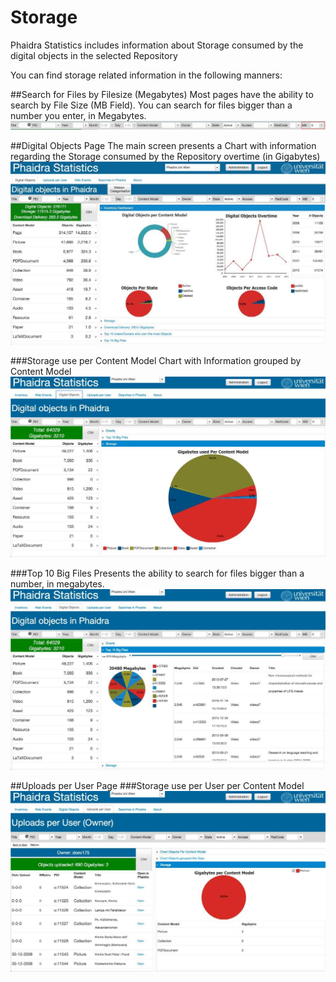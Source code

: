 # Storage 

Phaidra Statistics  includes information about Storage consumed by the digital objects in the selected Repository

You can find storage related information in the following manners:

##Search for Files by Filesize (Megabytes)
Most pages have the ability to search by File Size (MB Field). You can search for files bigger than a number you enter, in Megabytes.
![](searchmegabytes.png)

##Digital Objects Page
The main screen presents a Chart with information regarding the Storage consumed by the Repository overtime (in Gigabytes)
![](phaidrastatistics.jpg)




###Storage use per Content Model
Chart with Information grouped by Content Model
![](storageobjectspercmodel.jpg)

###Top 10 Big Files
Presents the ability to search for files bigger than a number, in megabytes.
![](bigfiles.jpg)

##Uploads per User Page
###Storage use per User per Content Model
![](storageusercmodel.jpg)

